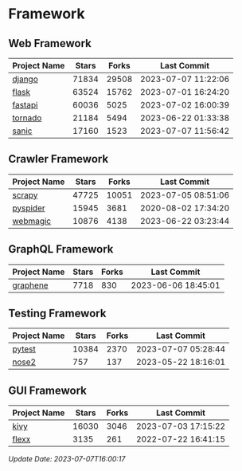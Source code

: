 # Framework

## Web Framework
| Project Name | Stars | Forks | Last Commit |
| ------------ | ----- | ----- | ----------- |
| [django](https://github.com/django/django) | 71834 | 29508 | 2023-07-07 11:22:06 |
| [flask](https://github.com/pallets/flask) | 63524 | 15762 | 2023-07-01 16:24:20 |
| [fastapi](https://github.com/tiangolo/fastapi) | 60036 | 5025 | 2023-07-02 16:00:39 |
| [tornado](https://github.com/tornadoweb/tornado) | 21184 | 5494 | 2023-06-22 01:33:38 |
| [sanic](https://github.com/sanic-org/sanic) | 17160 | 1523 | 2023-07-07 11:56:42 |

## Crawler Framework
| Project Name | Stars | Forks | Last Commit |
| ------------ | ----- | ----- | ----------- |
| [scrapy](https://github.com/scrapy/scrapy) | 47725 | 10051 | 2023-07-05 08:51:06 |
| [pyspider](https://github.com/binux/pyspider) | 15945 | 3681 | 2020-08-02 17:34:20 |
| [webmagic](https://github.com/code4craft/webmagic) | 10876 | 4138 | 2023-06-22 03:23:44 |

## GraphQL Framework
| Project Name | Stars | Forks | Last Commit |
| ------------ | ----- | ----- | ----------- |
| [graphene](https://github.com/graphql-python/graphene) | 7718 | 830 | 2023-06-06 18:45:01 |

## Testing Framework
| Project Name | Stars | Forks | Last Commit |
| ------------ | ----- | ----- | ----------- |
| [pytest](https://github.com/pytest-dev/pytest) | 10384 | 2370 | 2023-07-07 05:28:44 |
| [nose2](https://github.com/nose-devs/nose2) | 757 | 137 | 2023-05-22 18:16:01 |

## GUI Framework
| Project Name | Stars | Forks | Last Commit |
| ------------ | ----- | ----- | ----------- |
| [kivy](https://github.com/kivy/kivy) | 16030 | 3046 | 2023-07-03 17:15:22 |
| [flexx](https://github.com/flexxui/flexx) | 3135 | 261 | 2022-07-22 16:41:15 |

*Update Date: 2023-07-07T16:00:17*